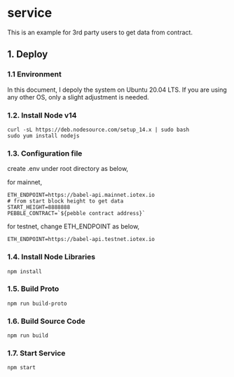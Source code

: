 # service

This is an example for 3rd party users to get data from contract.

## 1. Deploy

### 1.1 Environment
In this document, I depoly the system on Ubuntu 20.04 LTS. If you are using any other OS, only a slight adjustment is needed.

### 1.2. Install Node v14
```
curl -sL https://deb.nodesource.com/setup_14.x | sudo bash
sudo yum install nodejs
```

### 1.3. Configuration file
create .env under root directory as below,

for mainnet,
```
ETH_ENDPOINT=https://babel-api.mainnet.iotex.io
# from start block height to get data
START_HEIGHT=8888888
PEBBLE_CONTRACT=`${pebble contract address}`
```

for testnet, change ETH_ENDPOINT as below,
```
ETH_ENDPOINT=https://babel-api.testnet.iotex.io
```

### 1.4. Install Node Libraries
```
npm install
```

### 1.5. Build Proto
```
npm run build-proto
```

### 1.6. Build Source Code
```
npm run build
```

### 1.7. Start Service
```
npm start
```
